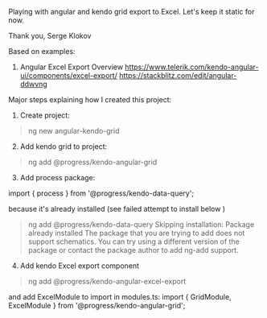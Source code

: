 Playing with angular and kendo grid export to Excel. 
Let's keep it static for now.

Thank you,
Serge Klokov

Based on examples:
1. Angular Excel Export Overview
https://www.telerik.com/kendo-angular-ui/components/excel-export/
https://stackblitz.com/edit/angular-ddwvng 

Major steps explaining how I created this project:

1. Create project:
>ng new angular-kendo-grid

2. Add kendo grid to project:
>ng add @progress/kendo-angular-grid

3. Add process package:

import { process } from '@progress/kendo-data-query';

because it's already installed (see failed attempt to install below )

> ng add @progress/kendo-data-query
Skipping installation: Package already installed
The package that you are trying to add does not support schematics. You can try using a different version of the package or contact the package author to add ng-add support.


4. Add kendo Excel export component
> ng add @progress/kendo-angular-excel-export 

and add ExcelModule to import in modules.ts:
import { GridModule, ExcelModule } from '@progress/kendo-angular-grid';
